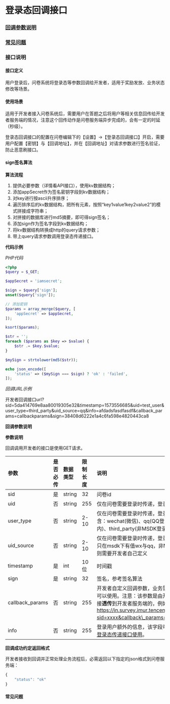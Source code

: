 # 登录态回调接口

### [回调参数说明](deng-lu-tai-hui-tiao-jie-kou.md#sign-qian-ming-suan-fa)

### [常见问题](deng-lu-tai-hui-tiao-jie-kou.md#chang-jian-wen-ti-1)

### 接口说明

#### 接口定义

用户登录后，问卷系统将登录态等参数回调给开发者，适用于奖励发放、业务状态修改等场景。

#### 使用场景

适用于开发者接入问卷系统后，需要用户在答题之后将用户等相关信息回传给开发者服务端的情况，注意这个回传动作是问卷服务端异步完成的，会有一定的时延（秒级）。

登录态回调接口的配置在问卷编辑下的【设置】-&gt;【登录态回调接口】开启，需要用户配置【密钥】与【回调地址】，并在【回调地址】对请求参数进行签名验证，防止恶意刷接口。

#### sign签名算法

**算法流程**

1. 提供必要参数（详情看API接口），使用kv数据结构；
2. 添加appSecret作为签名密钥字段到kv数据结构；
3. 对key进行按ascii升序排序；
4. 遍历排序后的kv数据结构，把所有元素，按照“key1value1key2value2”的模式拼接成字符串；
5. 对拼接的数据库进行md5摘要，即可得sign签名；
6. 添加sign作为签名字段到kv数据结构；
7. 将kv数据结构转换成http的query请求参数；
8. 带上query请求参数调用登录态传递接口。

**代码示例**

_PHP代码_ 

```php
<?php
$query = $_GET;

$appSecret = 'iamsecret';

$sign = $query['sign'];
unset($query['sign']);

// 添加密钥
$params = array_merge($query, [
    'appSecret' => $appSecret,
]);

ksort($params);

$str = '';
foreach ($params as $key => $value) {
    $str .= $key.$value;
}

$mySign = strtolower(md5($str));

echo json_encode([
    'status' => ($mySign === $sign) ? 'ok' : 'failed',
]);
```

_回调URL示例_

开发者回调接口url?sid=5da414769e8aa80019305e32&timestamp=1573556685&uid=test\_user&user\_type=third\_party&uid\_source=qq&info=afdadsfasdfasdf&callback\_params=callbackparams&sign=38408d6222e1a4c6fa598e4820443ca8

**回调参数说明**

**参数说明**

回调调用开发者的接口是使用GET请求。

| 参数 | 是否必传 | 数据类型 | 限制长度 | 说明 |
| :--- | :--- | :--- | :--- | :--- |
| sid | 是 | string | 32 | 问卷id |
| uid | 否 | string | 255 | 仅在问卷需要登录时传递，登录用户的唯一ID |
| user\_type | 否 | string | 2-10 | 仅在问卷需要登录时传递，登录用户类型，包含：wechat\(微信\)、qq\(QQ登录\)、msdk\(游戏内\)、third\_party\(非MSDK登录态传递\) |
| uid\_source | 否 | string | 2-10 | 仅在问卷需要登录时传递，登录用户来源，当前只在msdk下有值wx与qq，非MSDK登录态传递则需要开发者自己定义 |
| timestamp | 是 | int | 10位 | 时间戳 |
| sign | 是 | string | 32 | 签名，参考签名算法 |
| callback\_params | 否 | string | 255 | 开发者自定义回调参数，业务需要额外的参数则可以使用。注意：该参数是由开发者通过问卷链接**透传**到开发者服务端的，例如：https://in.survey.imur.tencent.com/index.html?sid=xxxx&callback\_params=xxxxx。 |
| info | 否 | string | 255 | 登录用户额外的信息，该字段可以配合[非MSDK登录态传递接口使用](fei-msdk-deng-lu-tai-chuan-di-jie-kou.md)。 |

**回调成功约定返回格式**

开发者接收到回调并正常处理业务流程后，必需返回以下指定的json格式到问卷服务端：

```javascript
{
    "status": "ok"
}
```

#### 常见问题

